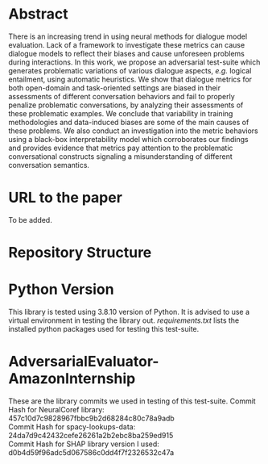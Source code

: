# Abstract

There is an increasing trend in using neural methods for dialogue model evaluation. Lack of a framework to investigate these metrics can cause dialogue models to reflect their biases and cause unforeseen problems during interactions. In this work, we propose an adversarial test-suite which generates problematic variations of various dialogue aspects, _e.g._ logical entailment, using automatic heuristics. We show that dialogue metrics for both open-domain and task-oriented settings are biased in their assessments of different conversation behaviors and fail to properly penalize problematic conversations, by analyzing their assessments of these problematic examples. We conclude that variability in training methodologies and data-induced biases are some of the main causes of these problems. We also conduct an investigation into the metric behaviors using a black-box interpretability model which corroborates our findings and provides evidence that metrics pay attention to the problematic conversational constructs signaling a misunderstanding of different conversation semantics.

# URL to the paper

To be added.

# Repository Structure

# Python Version

This library is tested using 3.8.10 version of Python.
It is advised to use a virtual environment in testing the library out. _requirements.txt_ lists the installed python packages used for testing this test-suite.

# AdversarialEvaluator-AmazonInternship

These are the library commits we used in testing of this test-suite.
Commit Hash for NeuralCoref library: 457c10d7c9828967fbbc9b2d68284c80c78a9adb  
Commit Hash for spacy-lookups-data: 24da7d9c42432cefe26261a2b2ebc8ba259ed915  
Commit Hash for SHAP library version I used: d0b4d59f96adc5d067586c0dd4f7f2326532c47a  
